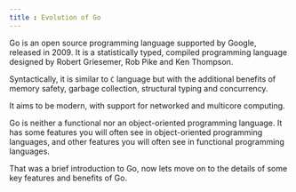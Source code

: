 ```yaml
---
title : Evolution of Go
---
```


Go is an open source programming language supported by Google, released in 2009. It is a statistically typed, compiled programming language designed by Robert Griesemer, Rob Pike and Ken Thompson. 

Syntactically, it is similar to `C` language but with the additional benefits of memory safety, garbage collection, structural typing and concurrency. 

It aims to be modern, with support for networked and multicore computing.

Go is neither a functional nor an object-oriented programming language. It has some features you will often see in object-oriented programming languages, and other features you will often see in functional programming languages.

That was a brief introduction to Go, now lets move on to the details of some key features and benefits of Go.